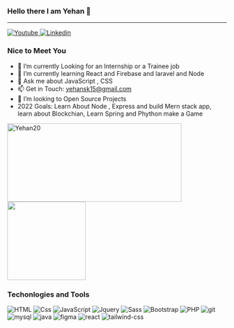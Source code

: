 ### Hello there I am Yehan 👋
<hr>


<a href="https://www.youtube.com/channel/UCehXOE5ywi5W0THfHnNZwpg">
  <img
    alt="Youtube"
    src="https://img.shields.io/badge/youtube-FF0000?logo=youtube&logoColor=white&style=for-the-badge"
  />
</a>
<a href="https://www.linkedin.com/in/yehan-nilanga-552b87161/">
  <img
    alt="Linkedin"
    src="https://img.shields.io/badge/linkedin-0077B5?logo=linkedin&logoColor=white&style=for-the-badge"
  />
</a>



### Nice to Meet You

- 🔭 I’m currently Looking for an Internship or a Trainee job
- 🌱 I’m currently learning React and Firebase and laravel and Node
- 💬 Ask me about JavaScript , CSS  
-  📫 Get in Touch: yehansk15@gmail.com
-  👯 I’m looking to Open Source Projects
-  2022 Goals: Learn About Node , Express and build Mern stack app, learn about Blockchian, Learn Spring and Phython make a Game

<p>
    <img height="180em" width=400 src="https://github-readme-stats.vercel.app/api?username=Yehan20&show_icons=true&count_private=true&include_all_commits=true&custom_title=My GitHub stats&locale=en" alt="Yehan20" />
  <img height="180em" src="https://github-readme-stats.vercel.app/api/top-langs/?username=Yehan20&show_icons=true&layout=compact" />
</p>

                                                                                                                                                                               








### Techonlogies and Tools
<p>
  <img alt="HTML" src="https://img.shields.io/badge/HTML-E34F26?logo=html5&logoColor=white&style=for-the-badge" />
  <img alt="Css" src="https://img.shields.io/badge/CSS-1572B6?logo=css3&logoColor=white&style=for-the-badge" />
  <img alt="JavaScript" src="https://img.shields.io/badge/JavaScript-F7DF1E?logo=javascript&logoColor=white&style=for-the-badge" />
  <img alt="Jquery" src="https://img.shields.io/badge/jquery-%230769AD.svg?style=for-the-badge&logo=jquery&logoColor=white" />
  <img alt="Sass" src="https://img.shields.io/badge/Sass-CC6699?logo=sass&logoColor=white&style=for-the-badge" />
  <img alt="Bootstrap" src="https://img.shields.io/badge/bootstrap-%23563D7C.svg?style=for-the-badge&logo=bootstrap&logoColor=white" />
  <img alt="PHP" src='https://img.shields.io/badge/php-%23777BB4.svg?style=for-the-badge&logo=php&logoColor=white' />
  <img alt="git" src="https://img.shields.io/badge/git-%23F05033.svg?style=for-the-badge&logo=git&logoColor=white" />
  <img alt="mysql" src="https://img.shields.io/badge/MySQL-005C84?style=for-the-badge&logo=mysql&logoColor=white" />
  <img alt='java' src='https://img.shields.io/badge/Java-ED8B00?style=for-the-badge&logo=java&logoColor=white' />
  <img alt='figma' src='https://img.shields.io/badge/Figma-F24E1E?style=for-the-badge&logo=figma&logoColor=white' />
  <img alt='react' src='https://img.shields.io/badge/react-%2320232a.svg?style=for-the-badge&logo=react&logoColor=%2361DAFB' />
  <img alt='tailwind-css' src='https://img.shields.io/badge/tailwindcss-%2338B2AC.svg?style=for-the-badge&logo=tailwind-css&logoColor=white'/>
</p>



<!--
**Yehan20/Yehan20** is a ✨ _special_ ✨ repository because its `README.md` (this file) appears on your GitHub profile.

Here are some ideas to get you started:

- 🔭 I’m currently working on ...
- 🌱 I’m currently learning ...
- 👯 I’m looking to collaborate on ...
- 🤔 I’m looking for help with ...
- 💬 Ask me about ...
- 📫 How to reach me: ...
- 😄 Pronouns: ...
- ⚡ Fun fact: ...
-->
